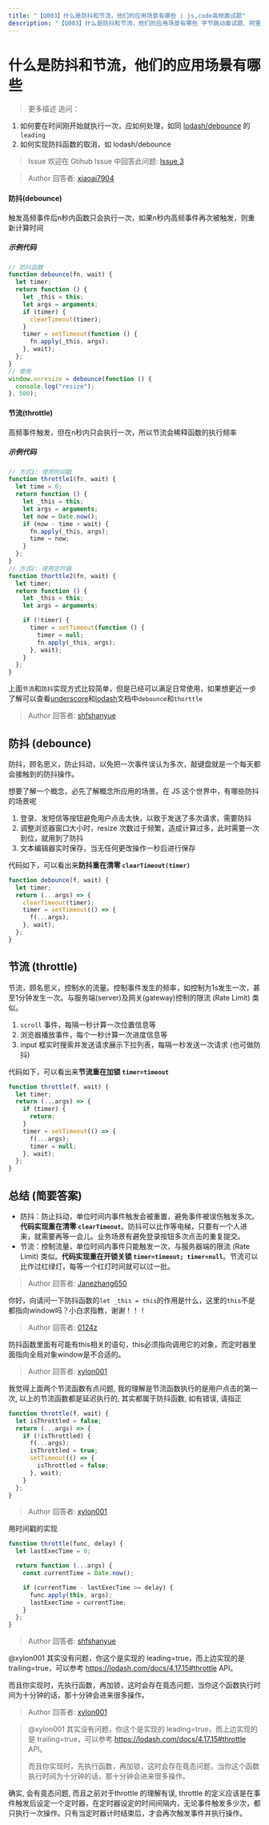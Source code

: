 ```yaml
---
title: "【Q003】什么是防抖和节流，他们的应用场景有哪些 | js,code高频面试题"
description: "【Q003】什么是防抖和节流，他们的应用场景有哪些 字节跳动面试题、阿里腾讯面试题、美团小米面试题。"
---
```


# 什么是防抖和节流，他们的应用场景有哪些

> 更多描述
> 追问：

1. 如何要在时间刚开始就执行一次，应如何处理，如同 [lodash/debounce](https://lodash.com/docs/4.17.15#debounce) 的 `leading`
2. 如何实现防抖函数的取消，如 lodash/debounce

> Issue
> 欢迎在 Gtihub Issue 中回答此问题: [Issue 3](https://github.com/shfshanyue/Daily-Question/issues/3)

> Author
> 回答者: [xiaoai7904](https://github.com/xiaoai7904)

#### 防抖(debounce)

触发高频事件后n秒内函数只会执行一次，如果n秒内高频事件再次被触发，则重新计算时间

##### 示例代码

```javascript
// 防抖函数
function debounce(fn, wait) {
  let timer;
  return function () {
    let _this = this;
    let args = arguments;
    if (timer) {
      clearTimeout(timer);
    }
    timer = setTimeout(function () {
      fn.apply(_this, args);
    }, wait);
  };
}
// 使用
window.onresize = debounce(function () {
  console.log("resize");
}, 500);
```

#### 节流(throttle)

高频事件触发，但在n秒内只会执行一次，所以节流会稀释函数的执行频率

##### 示例代码

```javascript
// 方式1: 使用时间戳
function throttle1(fn, wait) {
  let time = 0;
  return function () {
    let _this = this;
    let args = arguments;
    let now = Date.now();
    if (now - time > wait) {
      fn.apply(_this, args);
      time = now;
    }
  };
}
// 方式2: 使用定时器
function thorttle2(fn, wait) {
  let timer;
  return function () {
    let _this = this;
    let args = arguments;

    if (!timer) {
      timer = setTimeout(function () {
        timer = null;
        fn.apply(_this, args);
      }, wait);
    }
  };
}
```

上面`节流`和`防抖`实现方式比较简单，但是已经可以满足日常使用，如果想更近一步了解可以查看[underscore](https://www.bootcss.com/p/underscore/)和[lodash](https://www.lodashjs.com/docs/latest)文档中`debounce`和`thorttle`

> Author
> 回答者: [shfshanyue](https://github.com/shfshanyue)

## 防抖 (debounce)

防抖，顾名思义，防止抖动，以免把一次事件误认为多次，敲键盘就是一个每天都会接触到的防抖操作。

想要了解一个概念，必先了解概念所应用的场景。在 JS 这个世界中，有哪些防抖的场景呢

1. 登录、发短信等按钮避免用户点击太快，以致于发送了多次请求，需要防抖
1. 调整浏览器窗口大小时，resize 次数过于频繁，造成计算过多，此时需要一次到位，就用到了防抖
1. 文本编辑器实时保存，当无任何更改操作一秒后进行保存

代码如下，可以看出来**防抖重在清零 `clearTimeout(timer)`**

```js
function debounce(f, wait) {
  let timer;
  return (...args) => {
    clearTimeout(timer);
    timer = setTimeout(() => {
      f(...args);
    }, wait);
  };
}
```

## 节流 (throttle)

节流，顾名思义，控制水的流量。控制事件发生的频率，如控制为1s发生一次，甚至1分钟发生一次。与服务端(server)及网关(gateway)控制的限流 (Rate Limit) 类似。

1. `scroll` 事件，每隔一秒计算一次位置信息等
1. 浏览器播放事件，每个一秒计算一次进度信息等
1. input 框实时搜索并发送请求展示下拉列表，每隔一秒发送一次请求 (也可做防抖)

代码如下，可以看出来**节流重在加锁 `timer=timeout`**

```js
function throttle(f, wait) {
  let timer;
  return (...args) => {
    if (timer) {
      return;
    }
    timer = setTimeout(() => {
      f(...args);
      timer = null;
    }, wait);
  };
}
```

## 总结 (简要答案)

- 防抖：防止抖动，单位时间内事件触发会被重置，避免事件被误伤触发多次。**代码实现重在清零 `clearTimeout`**。防抖可以比作等电梯，只要有一个人进来，就需要再等一会儿。业务场景有避免登录按钮多次点击的重复提交。
- 节流：控制流量，单位时间内事件只能触发一次，与服务器端的限流 (Rate Limit) 类似。**代码实现重在开锁关锁 `timer=timeout; timer=null`**。节流可以比作过红绿灯，每等一个红灯时间就可以过一批。

> Author
> 回答者: [Janezhang650](https://github.com/Janezhang650)

你好，向请问一下防抖函数的`let _this = this`的作用是什么，这里的`this`不是都指向window吗？小白求指教，谢谢！！！

> Author
> 回答者: [0124z](https://github.com/0124z)

防抖函数里面有可能有this相关的语句，this必须指向调用它的对象，而定时器里面指向全局对象window是不合适的。

> Author
> 回答者: [xylon001](https://github.com/xylon001)

我觉得上面两个节流函数有点问题, 我的理解是节流函数执行的是用户点击的第一次, 以上的节流函数都是延迟执行的, 其实都属于防抖函数, 如有错误, 请指正

```javascript
function throttle(f, wait) {
  let isThrottled = false;
  return (...args) => {
    if (!isThrottled) {
      f(...args);
      isThrottled = true;
      setTimeout(() => {
        isThrottled = false;
      }, wait);
    }
  };
}
```

> Author
> 回答者: [xylon001](https://github.com/xylon001)

用时间戳的实现

```javascript
function throttle(func, delay) {
  let lastExecTime = 0;

  return function (...args) {
    const currentTime = Date.now();

    if (currentTime - lastExecTime >= delay) {
      func.apply(this, args);
      lastExecTime = currentTime;
    }
  };
}
```

> Author
> 回答者: [shfshanyue](https://github.com/shfshanyue)

@xylon001 其实没有问题，你这个是实现的 leading=true，而上边实现的是 trailing=true，可以参考 https://lodash.com/docs/4.17.15#throttle API。

而且你实现时，先执行函数，再加锁，这时会存在竟态问题，当你这个函数执行时间为十分钟的话，那十分钟会进来很多操作。

> Author
> 回答者: [xylon001](https://github.com/xylon001)

> @xylon001 其实没有问题，你这个是实现的 leading=true，而上边实现的是 trailing=true，可以参考 https://lodash.com/docs/4.17.15#throttle API。
>
> 而且你实现时，先执行函数，再加锁，这时会存在竟态问题，当你这个函数执行时间为十分钟的话，那十分钟会进来很多操作。

确实, 会有竟态问题, 而且之前对于throttle 的理解有误, throttle 的定义应该是在事件触发后设定一个定时器，在定时器设定的时间间隔内，无论事件触发多少次，都只执行一次操作。只有当定时器计时结束后，才会再次触发事件并执行操作。
